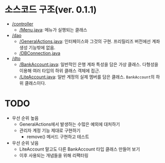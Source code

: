 # 소스코드 구조(ver. 0.1.1)

- [/controller](/999999_ETC/1_java/exercises/example-program/controller/)
    - [/Menu.java](/999999_ETC/1_java/exercises/example-program/controller/Menu.java): 메뉴가 실행되는 클래스
- [/dao](/999999_ETC/1_java/exercises/example-program/dao/)
    - [/GeneralActions.java](/999999_ETC/1_java/exercises/example-program/dao/GeneralActions.java): 인터페이스와 그것의 구현. 프리릴리즈 버전에선 계좌 생성 기능밖에 없음.
    - [/DBConnection.java](/999999_ETC/1_java/exercises/example-program/dao/DBConnection.java)
- [/dto](/999999_ETC/1_java/exercises/example-program/dto/)
    - [/BankAccount.java](/999999_ETC/1_java/exercises/example-program/dto/BankAccount.java): 일반적인 은행 계좌 특성을 담은 가상 클래스. 다형성을 이용해 여러 타입의 하위 클래스 객체에 접근.
    - [/LiteAccount.java](/999999_ETC/1_java/exercises/example-program/dto/LiteAccount.java): 일반 계정의 실제 멤버를 담은 클래스. `BankAccount`의 하위 클래스이다.

# TODO

- 우선 순위 높음
    - GeneralActions에서 발생하는 수많은 예외에 대처하기
    - 관리자 계정 기능 제대로 구현하기
        - remove() 메서드 구현하고 테스트
- 우선 순위 낮음
    - LiteAccount 말고도 다른 BankAccount 타입 클래스 만들어 보기
    - 이후 사용되는 개념들을 위해 리팩터링
